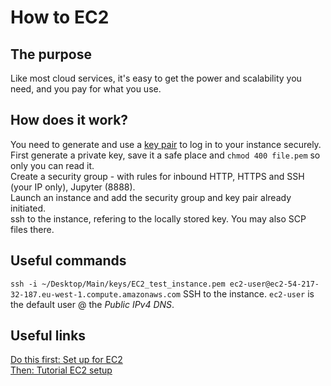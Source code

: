 # How to EC2

## The purpose
Like most cloud services, it's easy to get the power and scalability you need, and you pay for what you use.

## How does it work?
You need to generate and use a [key pair](https://eu-west-1.console.aws.amazon.com/ec2/v2/home?region=eu-west-1#KeyPairs:) to log in to your instance securely. First generate a private key, save it a safe place and `chmod 400 file.pem` so only you can read it.<br/>
Create a security group - with rules for inbound HTTP, HTTPS and SSH (your IP only), Jupyter (8888).<br/>
Launch an instance and add the security group and key pair already initiated.<br/>
ssh to the instance, refering to the locally stored key.
You may also SCP files there.

## Useful commands
`ssh -i ~/Desktop/Main/keys/EC2_test_instance.pem ec2-user@ec2-54-217-32-187.eu-west-1.compute.amazonaws.com` SSH to the instance. `ec2-user` is the default user @ the *Public IPv4 DNS*.<br/>



## Useful links
[Do this first: Set up for EC2](https://docs.aws.amazon.com/AWSEC2/latest/UserGuide/get-set-up-for-amazon-ec2.html)<br/>
[Then: Tutorial EC2 setup](https://docs.aws.amazon.com/AWSEC2/latest/UserGuide/EC2_GetStarted.html)<br/>



